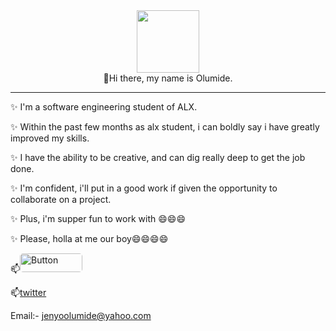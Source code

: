 <div id="header" align="center">
  <img src="https://media.giphy.com/media/M9gbBd9nbDrOTu1Mqx/giphy.gif" width="100"/>
</div>
<div align="center">
👋Hi there, my name is Olumide.
</div>
<hr>
✨ I'm a software engineering student of ALX.<br>

✨ Within the past few months as alx student, i can boldly say i have greatly improved my skills.

✨ I have the ability to be creative, and can dig really deep to get the job done.

✨ I'm confident, i'll put in a good work if given the opportunity to collaborate on a project.

✨ Plus, i'm supper fun to work with 😄😄😄

✨ Please, holla at me our boy😄😄😄😄

📫<a href="https://www.linkedin.com/in/olumide-jenyo-2061b398" target="_blank"><img src="https://www.pagetraffic.com/blog/wp-content/uploads/2022/09/latest-linkedin-logo-1-1536x806.png" alt="Button" width="100" height="30" style="border-radius:5px"></a>

📫[twitter](https://twitter.com/ibaka24News)


Email:- jenyoolumide@yahoo.com
<!--
**mideactive/mideactive** is a ✨ _special_ ✨ repository because its `README.md` (this file) appears on your GitHub profile.

Here are some ideas to get you started:

- 🔭 I’m currently working on ...
- 🌱 I’m currently learning ...
- 👯 I’m looking to collaborate on ...
- 🤔 I’m looking for help with ...
- 💬 Ask me about ...
- 📫 How to reach me: ...
- 😄 Pronouns: ...
- ⚡ Fun fact: ...
-->
